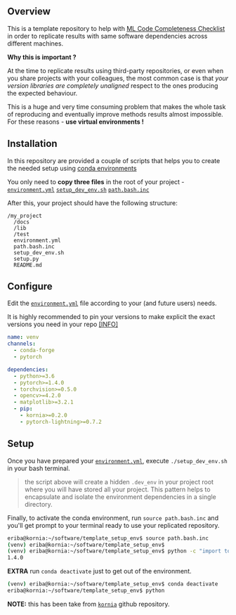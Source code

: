 ## Overview

This is a template repository to help with [ML Code Completeness Checklist](https://medium.com/paperswithcode/ml-code-completeness-checklist-e9127b168501) in order to replicate results with same software dependencies across different machines. 

**Why this is important ?**

At the time to replicate results using third-party repositories, or even when you share projects with your colleagues, the most common case is that *your version libraries are completely unaligned* respect to the ones producing the expected behaviour.

This is a huge and very time consuming problem that makes the whole task of reproducing and eventually improve methods results almost impossible. For these reasons - **use virtual environments !**

## Installation

In this repository are provided a couple of scripts that helps you to create the needed setup using [conda environments](https://docs.conda.io/projects/conda/en/latest/user-guide/concepts/environments.html)

You only need to **copy three files** in the root of your project - [`environment.yml`](https://github.com/edgarriba/template_setup_env/blob/master/environment.yml) [`setup_dev_env.sh`](https://github.com/edgarriba/template_setup_env/blob/master/setup_dev_env.sh)  [`path.bash.inc`](https://github.com/edgarriba/template_setup_env/blob/master/path.bash.inc)

After this, your project should have the following structure:
```
/my_project
  /docs
  /lib
  /test
  environment.yml
  path.bash.inc
  setup_dev_env.sh
  setup.py
  README.md
```

## Configure

Edit the [`environment.yml`](https://github.com/edgarriba/template_setup_env/blob/master/environment.yml) file according to your (and future users) needs.

It is highly recommended to pin your versions to make explicit the exact versions you need in your repo [[INFO]](https://before-you-ship.18f.gov/infrastructure/pinning-dependencies/)

```yaml
name: venv
channels:
  - conda-forge
  - pytorch

dependencies:
  - python>=3.6
  - pytorch>=1.4.0
  - torchvision>=0.5.0
  - opencv>=4.2.0
  - matplotlib>=3.2.1
  - pip:
    - kornia>=0.2.0
    - pytorch-lightning>=0.7.2
```

## Setup

Once you have prepared your [`environment.yml`](https://github.com/edgarriba/template_setup_env/blob/master/environment.yml), execute `./setup_dev_env.sh` in your bash terminal.

> the script above will create a hidden `.dev_env` in your project root where you will have stored all your project. This pattern helps to encapsulate and isolate the environment dependencies in a single directory.

Finally, to activate the conda environment, run `source path.bash.inc` and you'll get prompt to your terminal ready to use your replicated repository.
```bash
eriba@kornia:~/software/template_setup_env$ source path.bash.inc
(venv) eriba@kornia:~/software/template_setup_env$
(venv) eriba@kornia:~/software/template_setup_env$ python -c "import torch; print(torch.__version__)"                                                                                                       
1.4.0
```

**EXTRA** run `conda deactivate` just to get out of the environment.
```bash
(venv) eriba@kornia:~/software/template_setup_env$ conda deactivate
eriba@kornia:~/software/template_setup_env$ python
```

**NOTE:** this has been take from [`kornia`](https://github.com/arraiyopensource/kornia) github repository.
